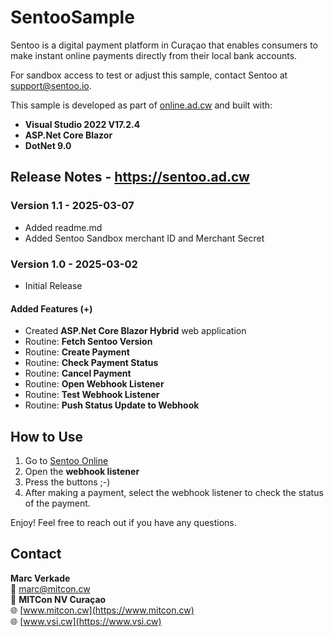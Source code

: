 # SentooSample

Sentoo is a digital payment platform in Curaçao that enables consumers to make instant online payments directly from their local bank accounts.

For sandbox access to test or adjust this sample, contact Sentoo at [support@sentoo.io](mailto:support@sentoo.io).

This sample is developed as part of [online.ad.cw](https://online.ad.cw) and built with:
- **Visual Studio 2022 V17.2.4**
- **ASP.Net Core Blazor**
- **DotNet 9.0**

## Release Notes - https://sentoo.ad.cw

### Version 1.1 - 2025-03-07 
- Added readme.md
- Added Sentoo Sandbox merchant ID and Merchant Secret

### Version 1.0 - 2025-03-02 
- Initial Release

#### Added Features (+)
- Created **ASP.Net Core Blazor Hybrid** web application
- Routine: **Fetch Sentoo Version**
- Routine: **Create Payment**
- Routine: **Check Payment Status**
- Routine: **Cancel Payment**
- Routine: **Open Webhook Listener**
- Routine: **Test Webhook Listener**
- Routine: **Push Status Update to Webhook**

## How to Use

1. Go to [Sentoo Online](https://sentoo.ad.cw)
2. Open the **webhook listener**
3. Press the buttons ;-)
4. After making a payment, select the webhook listener to check the status of the payment.

Enjoy! Feel free to reach out if you have any questions.

## Contact
**Marc Verkade**  
📧 [marc@mitcon.cw](mailto:marc@mitcon.cw)  
🏢 **MITCon NV Curaçao**  
🌐 [www.mitcon.cw](https://www.mitcon.cw)  
🌐 [www.vsi.cw](https://www.vsi.cw)
